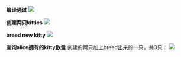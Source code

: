 **编译通过**
![](https://github.com/darkjogger/team2/blob/lesson-5/lesson5/compiled.png)

**创建两只kitties**
![](https://github.com/darkjogger/team2/blob/lesson-5/lesson5/create%20kitty.png)

**breed new kitty**
![](https://github.com/darkjogger/team2/blob/lesson-5/lesson5/breed%20kitty.png)

**查询alice拥有的kitty数量**
创建的两只加上breed出来的一只，共3只：
![](https://github.com/darkjogger/team2/blob/lesson-5/lesson5/query%20number%20of%20kitties%20by%20AccountID.png)